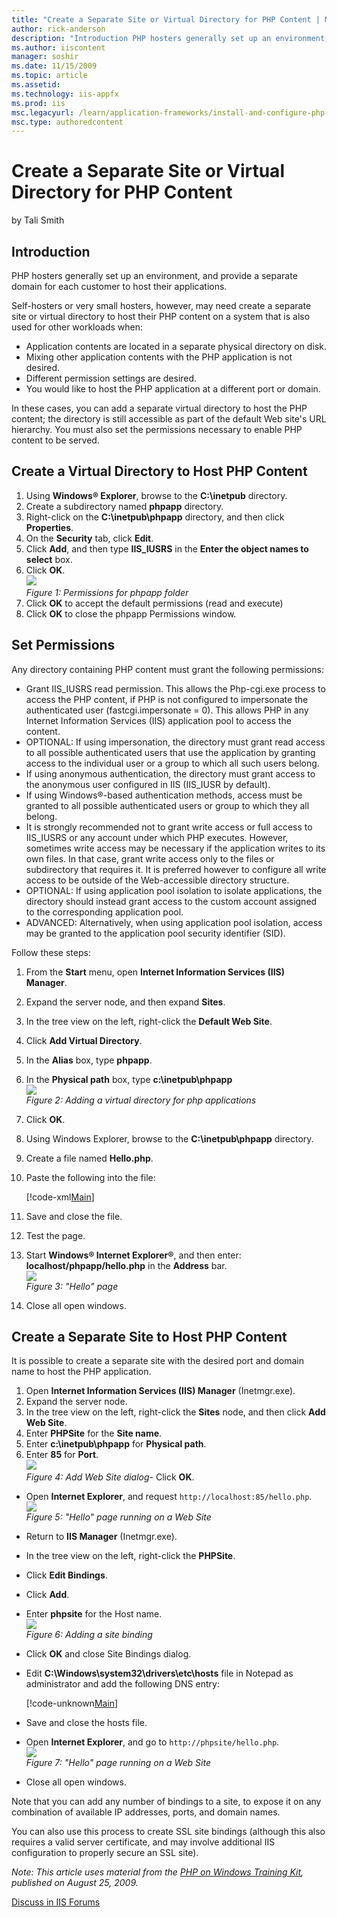 ```yaml
---
title: "Create a Separate Site or Virtual Directory for PHP Content | Microsoft Docs"
author: rick-anderson
description: "Introduction PHP hosters generally set up an environment, and provide a separate domain for each customer to host their applications. Self-hosters or very sm..."
ms.author: iiscontent
manager: soshir
ms.date: 11/15/2009
ms.topic: article
ms.assetid: 
ms.technology: iis-appfx
ms.prod: iis
msc.legacyurl: /learn/application-frameworks/install-and-configure-php-on-iis/create-a-separate-site-or-virtual-directory-for-php-content
msc.type: authoredcontent
---
```

Create a Separate Site or Virtual Directory for PHP Content
====================
by Tali Smith

## Introduction

PHP hosters generally set up an environment, and provide a separate domain for each customer to host their applications.

Self-hosters or very small hosters, however, may need create a separate site or virtual directory to host their PHP content on a system that is also used for other workloads when:

- Application contents are located in a separate physical directory on disk.
- Mixing other application contents with the PHP application is not desired.
- Different permission settings are desired.
- You would like to host the PHP application at a different port or domain.

In these cases, you can add a separate virtual directory to host the PHP content; the directory is still accessible as part of the default Web site's URL hierarchy. You must also set the permissions necessary to enable PHP content to be served.

## Create a Virtual Directory to Host PHP Content

1. Using **Windows® Explorer**, browse to the **C:\inetpub** directory.
2. Create a subdirectory named **phpapp** directory.
3. Right-click on the **C:\inetpub\phpapp** directory, and then click **Properties**.
4. On the **Security** tab, click **Edit**.
5. Click **Add**, and then type **IIS\_IUSRS** in the **Enter the object names to select** box.
6. Click **OK**.  
    [![](create-a-separate-site-or-virtual-directory-for-php-content/_static/image2.gif)](create-a-separate-site-or-virtual-directory-for-php-content/_static/image1.gif)  
    *Figure 1: Permissions for phpapp folder*
7. Click **OK** to accept the default permissions (read and execute)
8. Click **OK** to close the phpapp Permissions window.

## Set Permissions

Any directory containing PHP content must grant the following permissions:

- Grant IIS\_IUSRS read permission. This allows the Php-cgi.exe process to access the PHP content, if PHP is not configured to impersonate the authenticated user (fastcgi.impersonate = 0). This allows PHP in any Internet Information Services (IIS) application pool to access the content.
- OPTIONAL: If using impersonation, the directory must grant read access to all possible authenticated users that use the application by granting access to the individual user or a group to which all such users belong.
- If using anonymous authentication, the directory must grant access to the anonymous user configured in IIS (IIS\_IUSR by default).
- If using Windows®-based authentication methods, access must be granted to all possible authenticated users or group to which they all belong.
- It is strongly recommended not to grant write access or full access to IIS\_IUSRS or any account under which PHP executes. However, sometimes write access may be necessary if the application writes to its own files. In that case, grant write access only to the files or subdirectory that requires it. It is preferred however to configure all write access to be outside of the Web-accessible directory structure.
- OPTIONAL: If using application pool isolation to isolate applications, the directory should instead grant access to the custom account assigned to the corresponding application pool.
- ADVANCED: Alternatively, when using application pool isolation, access may be granted to the application pool security identifier (SID).

Follow these steps:

1. From the **Start** menu, open **Internet Information Services (IIS) Manager**.
2. Expand the server node, and then expand **Sites**.
3. In the tree view on the left, right-click the **Default Web Site**.
4. Click **Add Virtual Directory**.
5. In the **Alias** box, type **phpapp**.
6. In the **Physical path** box, type **c:\inetpub\phpapp**  
    [![](create-a-separate-site-or-virtual-directory-for-php-content/_static/image2.jpg)](create-a-separate-site-or-virtual-directory-for-php-content/_static/image1.jpg)  
    *Figure 2: Adding a virtual directory for php applications*
7. Click **OK**.
8. Using Windows Explorer, browse to the **C:\inetpub\phpapp** directory.
9. Create a file named **Hello.php**.
10. Paste the following into the file:  

    [!code-xml[Main](create-a-separate-site-or-virtual-directory-for-php-content/samples/sample1.xml)]
11. Save and close the file.
12. Test the page.
13. Start **Windows® Internet Explorer®**, and then enter: **localhost/phpapp/hello.php** in the **Address** bar.  
    [![](create-a-separate-site-or-virtual-directory-for-php-content/_static/image4.jpg)](create-a-separate-site-or-virtual-directory-for-php-content/_static/image3.jpg)  
    *Figure 3: "Hello" page*
14. Close all open windows.

## Create a Separate Site to Host PHP Content

It is possible to create a separate site with the desired port and domain name to host the PHP application.

1. Open **Internet Information Services (IIS) Manager** (Inetmgr.exe).
2. Expand the server node.
3. In the tree view on the left, right-click the **Sites** node, and then click **Add Web Site**.
4. Enter **PHPSite** for the **Site name**.
5. Enter **c:\inetpub\phpapp** for **Physical path**.
6. Enter **85** for **Port**.  
    [![](create-a-separate-site-or-virtual-directory-for-php-content/_static/image6.jpg)](create-a-separate-site-or-virtual-directory-for-php-content/_static/image5.jpg)  
    *Figure 4: Add Web Site dialog*- Click **OK**.
- Open **Internet Explorer**, and request `http://localhost:85/hello.php`.  
    [![](create-a-separate-site-or-virtual-directory-for-php-content/_static/image8.jpg)](create-a-separate-site-or-virtual-directory-for-php-content/_static/image7.jpg)  
    *Figure 5: "Hello" page running on a Web Site*
- Return to **IIS Manager** (Inetmgr.exe).
- In the tree view on the left, right-click the **PHPSite**.
- Click **Edit Bindings**.
- Click **Add**.
- Enter **phpsite** for the Host name.  
    [![](create-a-separate-site-or-virtual-directory-for-php-content/_static/image10.jpg)](create-a-separate-site-or-virtual-directory-for-php-content/_static/image9.jpg)  
    *Figure 6: Adding a site binding*
- Click **OK** and close Site Bindings dialog.
- Edit **C:\Windows\system32\drivers\etc\hosts** file in Notepad as administrator and add the following DNS entry:  

    [!code-unknown[Main](create-a-separate-site-or-virtual-directory-for-php-content/samples/sample-127401-2.unknown)]
- Save and close the hosts file.
- Open **Internet Explorer**, and go to `http://phpsite/hello.php`.  
    [![](create-a-separate-site-or-virtual-directory-for-php-content/_static/image12.jpg)](create-a-separate-site-or-virtual-directory-for-php-content/_static/image11.jpg)  
    *Figure 7: "Hello" page running on a Web Site*
- Close all open windows.

Note that you can add any number of bindings to a site, to expose it on any combination of available IP addresses, ports, and domain names.

You can also use this process to create SSL site bindings (although this also requires a valid server certificate, and may involve additional IIS configuration to properly secure an SSL site).

*Note: This article uses material from the [PHP on Windows Training Kit](https://www.microsoft.com/downloads/details.aspx?FamilyID=c8498c9b-a85a-4afa-90c0-593d0e4850cb&amp;DisplayLang=en), published on August 25, 2009.*

[Discuss in IIS Forums](https://forums.iis.net/1102.aspx)